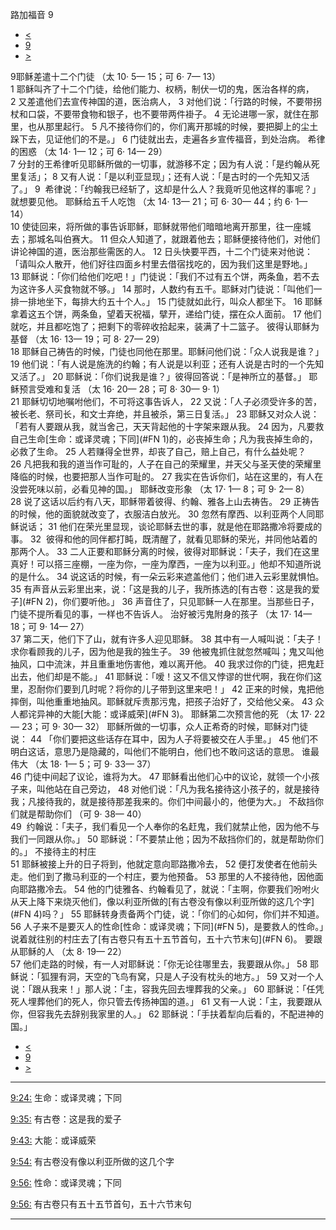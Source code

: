 ﻿





 路加福音 9




* [<](bible/LUK08.md)
* [9](bible/LUK.md)
* [>](bible/LUK10.md)



 
9耶稣差遣十二个门徒 （太
10·
5—
15；可
6·
7—
13）  
1 耶稣叫齐了十二个门徒，给他们能力、权柄，制伏一切的鬼，医治各样的病， 
2 又差遣他们去宣传神国的道，医治病人， 
3 对他们说：「行路的时候，不要带拐杖和口袋，不要带食物和银子，也不要带两件褂子。 
4 无论进哪一家，就住在那里，也从那里起行。 
5 凡不接待你们的，你们离开那城的时候，要把脚上的尘土跺下去，见证他们的不是。」 
6 门徒就出去，走遍各乡宣传福音，到处治病。 希律的困惑 （太
14·
1—
12；可
6·
14—
29）  
7 分封的王希律听见耶稣所做的一切事，就游移不定；因为有人说：「是约翰从死里复活」； 
8 又有人说：「是以利亚显现」；还有人说：「是古时的一个先知又活了。」 
9  希律说：「约翰我已经斩了，这却是什么人？我竟听见他这样的事呢？」就想要见他。 耶稣给五千人吃饱 （太
14·
13—
21；可
6·
30—
44；约
6·
1—
14）  
10 使徒回来，将所做的事告诉耶稣，耶稣就带他们暗暗地离开那里，往一座城去；那城名叫伯赛大。 
11 但众人知道了，就跟着他去；耶稣便接待他们，对他们讲论神国的道，医治那些需医的人。 
12 日头快要平西，十二个门徒来对他说：「请叫众人散开，他们好往四面乡村里去借宿找吃的，因为我们这里是野地。」 
13 耶稣说：「你们给他们吃吧！」门徒说：「我们不过有五个饼，两条鱼，若不去为这许多人买食物就不够。」 
14 那时，人数约有五千。耶稣对门徒说：「叫他们一排一排地坐下，每排大约五十个人。」 
15 门徒就如此行，叫众人都坐下。 
16 耶稣拿着这五个饼，两条鱼，望着天祝福，擘开，递给门徒，摆在众人面前。 
17 他们就吃，并且都吃饱了；把剩下的零碎收拾起来，装满了十二篮子。 彼得认耶稣为基督 （太
16·
13—
19；可
8·
27—
29）  
18 耶稣自己祷告的时候，门徒也同他在那里。耶稣问他们说：「众人说我是谁？」 
19 他们说：「有人说是施洗的约翰；有人说是以利亚；还有人说是古时的一个先知又活了。」 
20 耶稣说：「你们说我是谁？」彼得回答说：「是神所立的基督。」 耶稣预言受难和复活 （太
16·
20—
28；可
8·
30—
9·
1）  
21 耶稣切切地嘱咐他们，不可将这事告诉人， 
22 又说：「人子必须受许多的苦，被长老、祭司长，和文士弃绝，并且被杀，第三日复活。」 
23 耶稣又对众人说：「若有人要跟从我，就当舍己，天天背起他的十字架来跟从我。 
24 因为，凡要救自己生命[生命：或译灵魂；下同](#FN
1)的，必丧掉生命；凡为我丧掉生命的，必救了生命。 
25 人若赚得全世界，却丧了自己，赔上自己，有什么益处呢？ 
26 凡把我和我的道当作可耻的，人子在自己的荣耀里，并天父与圣天使的荣耀里降临的时候，也要把那人当作可耻的。 
27 我实在告诉你们，站在这里的，有人在没尝死味以前，必看见神的国。」 耶稣改变形象 （太
17·
1—
8；可
9·
2—
8）  
28 说了这话以后约有八天，耶稣带着彼得、约翰、雅各上山去祷告。 
29 正祷告的时候，他的面貌就改变了，衣服洁白放光。 
30 忽然有摩西、以利亚两个人同耶稣说话； 
31 他们在荣光里显现，谈论耶稣去世的事，就是他在耶路撒冷将要成的事。 
32  彼得和他的同伴都打盹，既清醒了，就看见耶稣的荣光，并同他站着的那两个人。 
33 二人正要和耶稣分离的时候，彼得对耶稣说：「夫子，我们在这里真好！可以搭三座棚，一座为你，一座为摩西，一座为以利亚。」他却不知道所说的是什么。 
34 说这话的时候，有一朵云彩来遮盖他们；他们进入云彩里就惧怕。 
35 有声音从云彩里出来，说：「这是我的儿子，我所拣选的[有古卷：这是我的爱子](#FN
2)，你们要听他。」 
36 声音住了，只见耶稣一人在那里。当那些日子，门徒不提所看见的事，一样也不告诉人。 治好被污鬼附身的孩子 （太
17·
14—
18；可
9·
14—
27）  
37 第二天，他们下了山，就有许多人迎见耶稣。 
38 其中有一人喊叫说：「夫子！求你看顾我的儿子，因为他是我的独生子。 
39 他被鬼抓住就忽然喊叫；鬼又叫他抽风，口中流沫，并且重重地伤害他，难以离开他。 
40 我求过你的门徒，把鬼赶出去，他们却是不能。」 
41 耶稣说：「嗳！这又不信又悖谬的世代啊，我在你们这里，忍耐你们要到几时呢？将你的儿子带到这里来吧！」 
42 正来的时候，鬼把他摔倒，叫他重重地抽风。耶稣就斥责那污鬼，把孩子治好了，交给他父亲。 
43 众人都诧异神的大能[大能：或译威荣](#FN
3)。 耶稣第二次预言他的死 （太
17·
22—
23；可
9·
30—
32） 耶稣所做的一切事，众人正希奇的时候，耶稣对门徒说： 
44 「你们要把这些话存在耳中，因为人子将要被交在人手里。」 
45 他们不明白这话，意思乃是隐藏的，叫他们不能明白，他们也不敢问这话的意思。 谁最伟大 （太
18·
1—
5；可
9·
33—
37）  
46 门徒中间起了议论，谁将为大。 
47 耶稣看出他们心中的议论，就领一个小孩子来，叫他站在自己旁边， 
48 对他们说：「凡为我名接待这小孩子的，就是接待我；凡接待我的，就是接待那差我来的。你们中间最小的，他便为大。」 不敌挡你们就是帮助你们 （可
9·
38—
40）  
49  约翰说：「夫子，我们看见一个人奉你的名赶鬼，我们就禁止他，因为他不与我们一同跟从你。」 
50 耶稣说：「不要禁止他；因为不敌挡你们的，就是帮助你们的。」 不接待主的村庄  
51 耶稣被接上升的日子将到，他就定意向耶路撒冷去， 
52 便打发使者在他前头走。他们到了撒马利亚的一个村庄，要为他预备。 
53 那里的人不接待他，因他面向耶路撒冷去。 
54 他的门徒雅各、约翰看见了，就说：「主啊，你要我们吩咐火从天上降下来烧灭他们，像以利亚所做的[有古卷没有像以利亚所做的这几个字](#FN
4)吗？」 
55 耶稣转身责备两个门徒，说：「你们的心如何，你们并不知道。 
56 人子来不是要灭人的性命[性命：或译灵魂；下同](#FN
5)，是要救人的性命。」说着就往别的村庄去了[有古卷只有五十五节首句，五十六节末句](#FN
6)。 要跟从耶稣的人 （太
8·
19—
22）  
57 他们走路的时候，有一人对耶稣说：「你无论往哪里去，我要跟从你。」 
58 耶稣说：「狐狸有洞，天空的飞鸟有窝，只是人子没有枕头的地方。」 
59 又对一个人说：「跟从我来！」那人说：「主，容我先回去埋葬我的父亲。」 
60 耶稣说：「任凭死人埋葬他们的死人，你只管去传扬神国的道。」 
61 又有一人说：「主，我要跟从你，但容我先去辞别我家里的人。」 
62 耶稣说：「手扶着犁向后看的，不配进神的国。」 
* [<](bible/LUK08.md)
* [9](bible/LUK.md)
* [>](bible/LUK10.md)





---


[9:24:](#V24)
生命：或译灵魂；下同


[9:35:](#V35)
有古卷：这是我的爱子


[9:43:](#V43)
大能：或译威荣


[9:54:](#V54)
有古卷没有像以利亚所做的这几个字


[9:56:](#V56)
性命：或译灵魂；下同


[9:56:](#V56)
有古卷只有五十五节首句，五十六节末句




---









